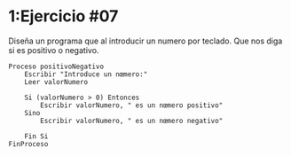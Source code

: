 # 1:Ejercicio #07

Diseña un programa que al introducir un numero por teclado. Que nos diga si es positivo o negativo.
```
Proceso positivoNegativo
	Escribir "Introduce un nœmero:"
	Leer valorNumero

    Si (valorNumero > 0) Entonces
        Escribir valorNumero, " es un nœmero positivo"
	Sino
		Escribir valorNumero, " es un nœmero negativo"
		
    Fin Si
FinProceso
```





